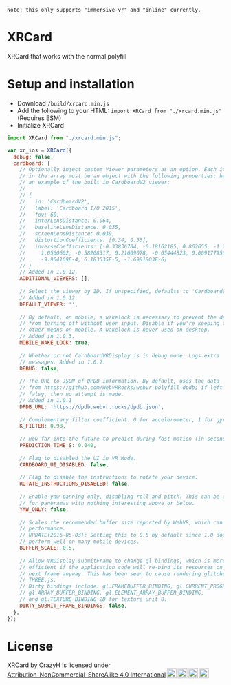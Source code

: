 ```
Note: this only supports "immersive-vr" and "inline" currently.
```

# XRCard
XRCard that works with the normal polyfill

# Setup and installation
- Download `/build/xrcard.min.js`
- Add the following to your HTML: `import XRCard from "./xrcard.min.js"` (Requires ESM)
- Initialize XRCard
```js
import XRCard from "./xrcard.min.js";

var xr_ios = XRCard({
  debug: false,
  cardboard: {
    // Optionally inject custom Viewer parameters as an option. Each item
    // in the array must be an object with the following properties; here is
    // an example of the built in CardboardV2 viewer:
    //
    // {
    //   id: 'CardboardV2',
    //   label: 'Cardboard I/O 2015',
    //   fov: 60,
    //   interLensDistance: 0.064,
    //   baselineLensDistance: 0.035,
    //   screenLensDistance: 0.039,
    //   distortionCoefficients: [0.34, 0.55],
    //   inverseCoefficients: [-0.33836704, -0.18162185, 0.862655, -1.2462051,
    //     1.0560602, -0.58208317, 0.21609078, -0.05444823, 0.009177956,
    //     -9.904169E-4, 6.183535E-5, -1.6981803E-6]
    // }
    // Added in 1.0.12.
    ADDITIONAL_VIEWERS: [],
  
    // Select the viewer by ID. If unspecified, defaults to 'CardboardV1'.
    // Added in 1.0.12.
    DEFAULT_VIEWER: '',
  
    // By default, on mobile, a wakelock is necessary to prevent the device's screen
    // from turning off without user input. Disable if you're keeping the screen awake through
    // other means on mobile. A wakelock is never used on desktop.
    // Added in 1.0.3.
    MOBILE_WAKE_LOCK: true,
  
    // Whether or not CardboardVRDisplay is in debug mode. Logs extra
    // messages. Added in 1.0.2.
    DEBUG: false,
  
    // The URL to JSON of DPDB information. By default, uses the data
    // from https://github.com/WebVRRocks/webvr-polyfill-dpdb; if left
    // falsy, then no attempt is made.
    // Added in 1.0.1
    DPDB_URL: 'https://dpdb.webvr.rocks/dpdb.json',
  
    // Complementary filter coefficient. 0 for accelerometer, 1 for gyro.
    K_FILTER: 0.98,
  
    // How far into the future to predict during fast motion (in seconds).
    PREDICTION_TIME_S: 0.040,
  
    // Flag to disabled the UI in VR Mode.
    CARDBOARD_UI_DISABLED: false,
  
    // Flag to disable the instructions to rotate your device.
    ROTATE_INSTRUCTIONS_DISABLED: false,
  
    // Enable yaw panning only, disabling roll and pitch. This can be useful
    // for panoramas with nothing interesting above or below.
    YAW_ONLY: false,
  
    // Scales the recommended buffer size reported by WebVR, which can improve
    // performance.
    // UPDATE(2016-05-03): Setting this to 0.5 by default since 1.0 does not
    // perform well on many mobile devices.
    BUFFER_SCALE: 0.5,
  
    // Allow VRDisplay.submitFrame to change gl bindings, which is more
    // efficient if the application code will re-bind its resources on the
    // next frame anyway. This has been seen to cause rendering glitches with
    // THREE.js.
    // Dirty bindings include: gl.FRAMEBUFFER_BINDING, gl.CURRENT_PROGRAM,
    // gl.ARRAY_BUFFER_BINDING, gl.ELEMENT_ARRAY_BUFFER_BINDING,
    // and gl.TEXTURE_BINDING_2D for texture unit 0.
    DIRTY_SUBMIT_FRAME_BINDINGS: false,
  },
});
```

# License
<p xmlns:cc="http://creativecommons.org/ns#" xmlns:dct="http://purl.org/dc/terms/"><span property="dct:title">XRCard</span> by <span property="cc:attributionName">CrazyH</span> is licensed under <a href="http://creativecommons.org/licenses/by-nc-sa/4.0/?ref=chooser-v1" target="_blank" rel="license noopener noreferrer" style="display:inline-block;">Attribution-NonCommercial-ShareAlike 4.0 International<img style="height:22px!important;margin-left:3px;vertical-align:text-bottom;" src="https://mirrors.creativecommons.org/presskit/icons/cc.svg?ref=chooser-v1"><img style="height:22px!important;margin-left:3px;vertical-align:text-bottom;" src="https://mirrors.creativecommons.org/presskit/icons/by.svg?ref=chooser-v1"><img style="height:22px!important;margin-left:3px;vertical-align:text-bottom;" src="https://mirrors.creativecommons.org/presskit/icons/nc.svg?ref=chooser-v1"><img style="height:22px!important;margin-left:3px;vertical-align:text-bottom;" src="https://mirrors.creativecommons.org/presskit/icons/sa.svg?ref=chooser-v1"></a></p>

